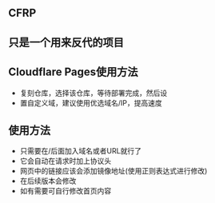 ## CFRP
## 只是一个用来反代的项目
## Cloudflare Pages使用方法
- 复刻仓库，选择该仓库，等待部署完成，然后设
- 置自定义域，建议使用优选域名/IP，提高速度
## 使用方法
- 只需要在/后面加入域名或者URL就行了
- 它会自动在请求时加上协议头
- 网页中的链接应该会添加镜像地址(使用正则表达式进行修改)
- 在后续版本会修改
- 如有需要可自行修改首页内容
